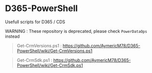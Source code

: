 # D365-PowerShell
Usefull scripts for D365 / CDS

WARNING : These repository is deprecated, please check `PowerDataOps` instead

> Get-CrmVersions.ps1 : https://github.com/AymericM78/D365-PowerShell/wiki/Get-CrmVersions.ps1

> Get-CrmSdk.ps1 : https://github.com/AymericM78/D365-PowerShell/wiki/Get-CrmSdk.ps1
